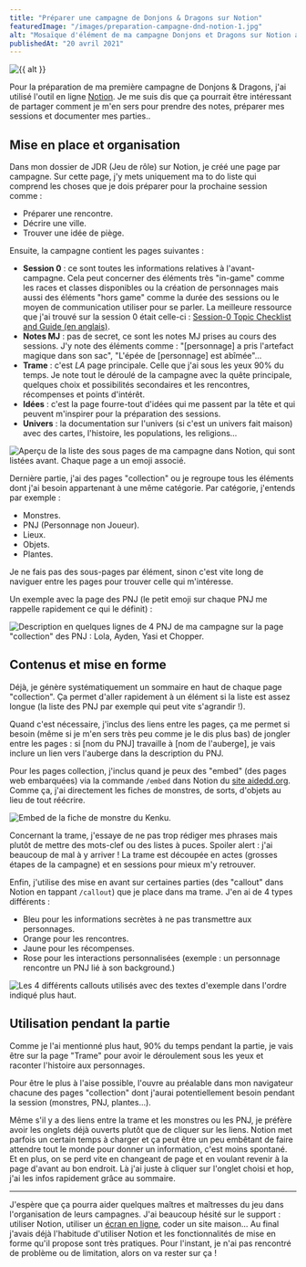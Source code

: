 ```yaml
---
title: "Préparer une campagne de Donjons & Dragons sur Notion"
featuredImage: "/images/preparation-campagne-dnd-notion-1.jpg"
alt: "Mosaïque d'élément de ma campagne Donjons et Dragons sur Notion avec une liste de personnages, une photo d'un kenku, une potion de soins..."
publishedAt: "20 avril 2021"
---
```


![{{ alt }}](/images/preparation-campagne-dnd-notion-1.jpg)

Pour la préparation de ma première campagne de Donjons & Dragons, j'ai utilisé l'outil en ligne [Notion](https://notion.so). Je me suis dis que ça pourrait être intéressant de partager comment je m'en sers pour prendre des notes, préparer mes sessions et documenter mes parties..

## Mise en place et organisation

Dans mon dossier de JDR (Jeu de rôle) sur Notion, je créé une page par campagne. Sur cette page, j'y mets uniquement ma to do liste qui comprend les choses que je dois préparer pour la prochaine session comme :

- Préparer une rencontre.
- Décrire une ville.
- Trouver une idée de piège.

Ensuite, la campagne contient les pages suivantes :

- **Session 0** : ce sont toutes les informations relatives à l'avant-campagne. Cela peut concerner des éléments très "in-game" comme les races et classes disponibles ou la création de personnages mais aussi des éléments "hors game" comme la durée des sessions ou le moyen de communication utiliser pour se parler. La meilleure ressource que j'ai trouvé sur la session 0 était celle-ci : [Session-0 Topic Checklist and Guide
(en anglais)](https://www.reddit.com/r/dndnext/comments/601awb/session0_topic_checklist_and_guide/).
- **Notes MJ** : pas de secret, ce sont les notes MJ prises au cours des sessions. J'y note des éléments comme : "[personnage] a pris l'artefact magique dans son sac", "L'épée de [personnage] est abîmée"...
- **Trame** : c'est *LA* page principale. Celle que j'ai sous les yeux 90% du temps. Je note tout le déroulé de la campagne avec la quête principale, quelques choix et possibilités secondaires et les rencontres, récompenses et points d'intérêt.
- **Idées** : c'est la page fourre-tout d'idées qui me passent par la tête et qui peuvent m'inspirer pour la préparation des sessions.
- **Univers** : la documentation sur l'univers (si c'est un univers fait maison) avec des cartes, l'histoire, les populations, les religions...

![Aperçu de la liste des sous pages de ma campagne dans Notion, qui sont listées avant. Chaque page a un emoji associé.](/images/preparation-campagne-dnd-notion-2.png)

Dernière partie, j'ai des pages "collection" ou je regroupe tous les éléments dont j'ai besoin appartenant à une même catégorie. Par catégorie, j'entends par exemple :

- Monstres.
- PNJ (Personnage non Joueur).
- Lieux.
- Objets.
- Plantes.

Je ne fais pas des sous-pages par élément, sinon c'est vite long de naviguer entre les pages pour trouver celle qui m'intéresse.

Un exemple avec la page des PNJ (le petit emoji sur chaque PNJ me rappelle rapidement ce qui le définit) :

![Description en quelques lignes de 4 PNJ de ma campagne sur la page "collection" des PNJ : Lola, Ayden, Yasi et Chopper.](/images/preparation-campagne-dnd-notion-3.png)

## Contenus et mise en forme

Déjà, je génère systématiquement un sommaire en haut de chaque page "collection". Ça permet d'aller rapidement à un élément si la liste est assez longue (la liste des PNJ par exemple qui peut vite s'agrandir !).

Quand c'est nécessaire, j'inclus des liens entre les pages, ça me permet si besoin (même si je m'en sers très peu comme je le dis plus bas) de jongler entre les pages : si [nom du PNJ] travaille à [nom de l'auberge], je vais inclure un lien vers l'auberge dans la description du PNJ.

Pour les pages collection, j'inclus quand je peux des "embed" (des pages web embarquées) via la commande `/embed` dans Notion du [site aidedd.org](https://aidedd.org). Comme ça, j'ai directement les fiches de monstres, de sorts, d'objets au lieu de tout réécrire.

![Embed de la fiche de monstre du Kenku.](/images/preparation-campagne-dnd-notion-5.png)

Concernant la trame, j'essaye de ne pas trop rédiger mes phrases mais plutôt de mettre des mots-clef ou des listes à puces. Spoiler alert : j'ai beaucoup de mal à y arriver ! La trame est découpée en actes (grosses étapes de la campagne) et en sessions pour mieux m'y retrouver.

Enfin, j'utilise des mise en avant sur certaines parties (des "callout" dans Notion en tappant `/callout`) que je place dans ma trame. J'en ai de 4 types différents :

- Bleu pour les informations secrètes à ne pas transmettre aux personnages.
- Orange pour les rencontres.
- Jaune pour les récompenses.
- Rose pour les interactions personnalisées (exemple : un personnage rencontre un PNJ lié à son background.)

![Les 4 différents callouts utilisés avec des textes d'exemple dans l'ordre indiqué plus haut.](/images/preparation-campagne-dnd-notion-4.png)

## Utilisation pendant la partie

Comme je l'ai mentionné plus haut, 90% du temps pendant la partie, je vais être sur la page "Trame" pour avoir le déroulement sous les yeux et raconter l'histoire aux personnages.

Pour être le plus à l'aise possible, l'ouvre au préalable dans mon navigateur chacune des pages "collection" dont j'aurai potentiellement besoin pendant la session (monstres, PNJ, plantes...).

Même s'il y a des liens entre la trame et les monstres ou les PNJ, je préfère avoir les onglets déjà ouverts plutôt que de cliquer sur les liens. Notion met parfois un certain temps à charger et ça peut être un peu embêtant de faire attendre tout le monde pour donner un information, c'est moins spontané. Et en plus, on se perd vite en changeant de page et en voulant revenir à la page d'avant au bon endroit. Là j'ai juste à cliquer sur l'onglet choisi et hop, j'ai les infos rapidement grâce au sommaire.

---

J'espère que ça pourra aider quelques maîtres et maîtresses du jeu dans l'organisation de leurs campagnes. J'ai beaucoup hésité sur le support : utiliser Notion, utiliser un [écran en ligne](https://5e.tools/dmscreen.html), coder un site maison... Au final j'avais déjà l'habitude d'utiliser Notion et les fonctionnalités de mise en forme qu'il propose sont très pratiques. Pour l'instant, je n'ai pas rencontré de problème ou de limitation, alors on va rester sur ça !